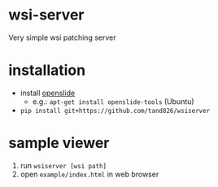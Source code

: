 # wsi-server
Very simple wsi patching server

# installation
- install [openslide](https://openslide.org/download/)
  - e.g.: `apt-get install openslide-tools` (Ubuntu)
- `pip install git+https://github.com/tand826/wsiserver`

# sample viewer
1. run `wsiserver [wsi path]`
2. open `example/index.html` in web browser